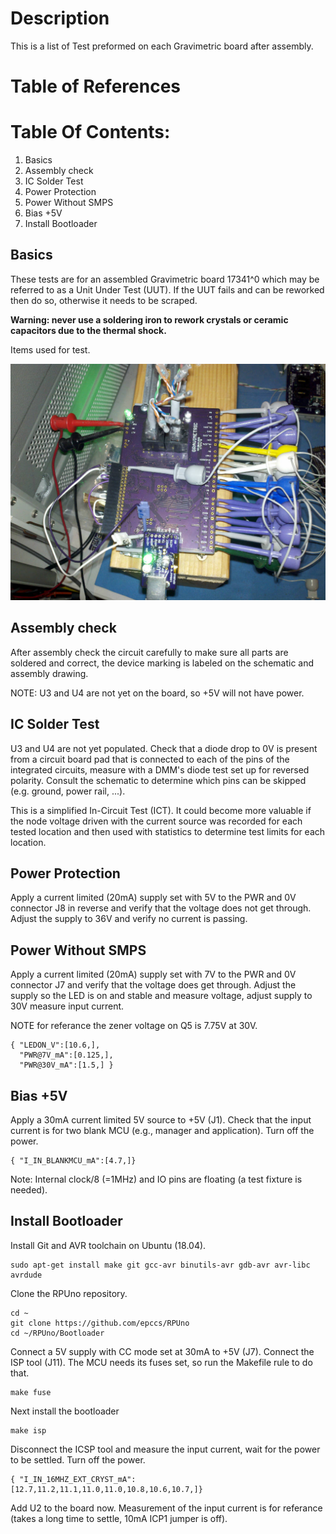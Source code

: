# Description

This is a list of Test preformed on each Gravimetric board after assembly.

# Table of References


# Table Of Contents:

1. Basics
2. Assembly check
3. IC Solder Test
4. Power Protection
5. Power Without SMPS
6. Bias +5V
7. Install Bootloader

## Basics

These tests are for an assembled Gravimetric board 17341^0 which may be referred to as a Unit Under Test (UUT). If the UUT fails and can be reworked then do so, otherwise it needs to be scraped. 

**Warning: never use a soldering iron to rework crystals or ceramic capacitors due to the thermal shock.**
    
Items used for test.

![ItemsUsedForTest](./17341,ItemsUsedForTest.jpg "Gravimetric Items Used For Test")


## Assembly check

After assembly check the circuit carefully to make sure all parts are soldered and correct, the device marking is labeled on the schematic and assembly drawing.

NOTE: U3 and U4 are not yet on the board, so +5V will not have power.


## IC Solder Test

U3 and U4 are not yet populated. Check that a diode drop to 0V is present from a circuit board pad that is connected to each of the pins of the integrated circuits, measure with a DMM's diode test set up for reversed polarity. Consult the schematic to determine which pins can be skipped (e.g. ground, power rail, ...).

This is a simplified In-Circuit Test (ICT). It could become more valuable if the node voltage driven with the current source was recorded for each tested location and then used with statistics to determine test limits for each location. 

## Power Protection

Apply a current limited (20mA) supply set with 5V to the PWR and 0V connector J8 in reverse and verify that the voltage does not get through. Adjust the supply to 36V and verify no current is passing.


## Power Without SMPS

Apply a current limited (20mA) supply set with 7V to the PWR and 0V connector J7 and verify that the voltage does get through. Adjust the supply so the LED is on and stable and measure voltage, adjust supply to 30V measure input current. 

NOTE for referance the zener voltage on Q5 is 7.75V at 30V.

```
{ "LEDON_V":[10.6,],
  "PWR@7V_mA":[0.125,],
  "PWR@30V_mA":[1.5,] }
```


## Bias +5V

Apply a 30mA current limited 5V source to +5V (J1). Check that the input current is for two blank MCU (e.g., manager and application). Turn off the power.

```
{ "I_IN_BLANKMCU_mA":[4.7,]}
```

Note: Internal clock/8 (=1MHz) and IO pins are floating (a test fixture is needed).


## Install Bootloader

Install Git and AVR toolchain on Ubuntu (18.04). 

```
sudo apt-get install make git gcc-avr binutils-avr gdb-avr avr-libc avrdude
```

Clone the RPUno repository.

```
cd ~
git clone https://github.com/epccs/RPUno
cd ~/RPUno/Bootloader
```

Connect a 5V supply with CC mode set at 30mA to +5V (J7). Connect the ISP tool (J11). The MCU needs its fuses set, so run the Makefile rule to do that. 

```
make fuse
```

Next install the bootloader

```
make isp
```

Disconnect the ICSP tool and measure the input current, wait for the power to be settled. Turn off the power.

```
{ "I_IN_16MHZ_EXT_CRYST_mA":[12.7,11.2,11.1,11.0,11.0,10.8,10.6,10.7,]}
```

Add U2 to the board now. Measurement of the input current is for referance (takes a long time to settle, 10mA ICP1 jumper is off).

